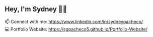 ## Hey, I'm Sydney 🐱‍🐉

📫 Connect with me: https://www.linkedin.com/in/sydneypacheco/<br/>
💻 Portfolio Website: https://sgpacheco5.github.io/Portfolio-Website/<br/>
